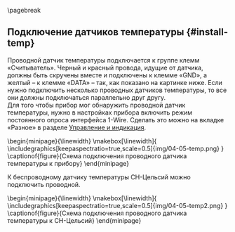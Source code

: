 \pagebreak

## Подключение датчиков температуры {#install-temp}

Проводной датчик температуры подключается к группе клемм «Считыватель». Черный и красный провода, идущие от датчика, должны быть скручены вместе и подключены к клемме «GND», а желтый – к клемме «DATA» – так, как показано на картинке ниже. Если нужно подключить несколько проводных датчиков температуры, то все они должны подключаться параллельно друг другу.   
Для того чтобы прибор мог обнаружить проводной датчик температуры, нужно в настройках прибора включить режим постоянного опроса интерфейса 1-Wire. Сделать это можно на вкладке «Разное» в разделе [Управление и индикация](#control-indication).


\begin{minipage}{\linewidth}
	\makebox[\linewidth]{
 		\includegraphics[keepaspectratio=true,scale=0.5]{img/04-05-temp.png}
 	}
	\captionof{figure}{Схема подключения проводного датчика температуры к прибору}
\end{minipage}

К беспроводному датчику температуры СН-Цельсий можно подключить проводной.

\begin{minipage}{\linewidth}
	\makebox[\linewidth]{
 		\includegraphics[keepaspectratio=true,scale=0.5]{img/04-05-temp2.png}
 	}
	\captionof{figure}{Схема подключения проводного датчика температуры к СН-Цельсий}
\end{minipage}

